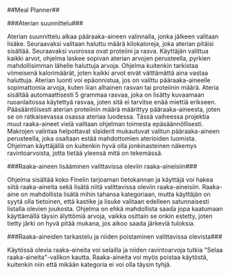 ##Meal Planner##

###Aterian suunnittelu###

Aterian suunnittelu alkaa pääraaka-aineen valinnalla, jonka jälkeen valitaan lisäke. Seuraavaksi valitaan haluttu määrä kilokaloreja, joka aterian pitäisi sisältää. Seuraavaksi vuorossa ovat proteiini ja rasva. Käyttäjän valittua kaikki arvot, ohjelma laskee sopivan aterian arvojen perusteella, pyrkien mahdollisimman lähelle haluttuja arvoja. Ohjelma kuitenkin tarkistaa viimeisenä kalorimäärät, joten kaikki arvot eivät välttämättä aina vastaa haluttuja. Aterian luonti voi epäonnistua, jos on valittu pääraaka-aineelle sopimattomia arvoja, kuten liian alhainen rasvan tai proteiinin määrä. Ateria sisältää automaattisesti 5 grammaa rasvaa, joka on lisätty kuvaamaan ruoanlaitossa käytettyä rasvaa, joten sitä ei tarvitse enää miettiä erikseen. Pääsääntöisesti aterian proteiinin määrä määrittyy pääraaka-aineesta, joten se on ratkaisevassa osassa ateriaa luodessa. Tässä vaiheessa projektia muut raaka-aineet vielä valitaan ohjelman toimesta epäsäännöllisesti. Makrojen valintaa helpottavat slaiderit mukautuvat valitun pääraaka-aineen perusteella, joka osaltaan estää mahdottomien aterioiden luomista. Ohjelman käyttäjällä on kuitenkin hyvä olla jonkinasteinen näkemys ravintoarvoista, jotta tietää yleensä mitä on tekemässä.

###Raaka-aineen lisääminen valittavissa oleviin raaka-aineisiin###

Ohjelma sisältää koko Finelin tarjoaman tietokannan ja käyttäjä voi hakea siitä raaka-aineita sekä lisätä niitä valittavissa oleviin raaka-aineisiin. Raaka-aine on mahdollista lisätä mihin tahansa kategoriaan, mutta käyttäjän on syytä olla tietoinen, että kastike ja lisuke valitaan edelleen satunnaisesti listalla olevien joukosta. Ohjelma on ehkä mahdollista saada jopa kaatumaan käyttämällä täysin älyttömiä arvoja, vaikka osittain se onkin estetty, joten tietty järki on hyvä pitää mukana, jos aikoo saada järkeviä tuloksia.

###Raaka-aineiden tarkastelu ja niiden poistaminen valittavissa olevista###

Käytössä olevia raaka-aineita voi selailla ja niiden ravintoarvoja tutkia "Selaa raaka-aineita"-valikon kautta. Raaka-aineita voi myös poistaa käytöstä, kuitenkin niin että mikään kategoria ei voi olla täysin tyhjä.
